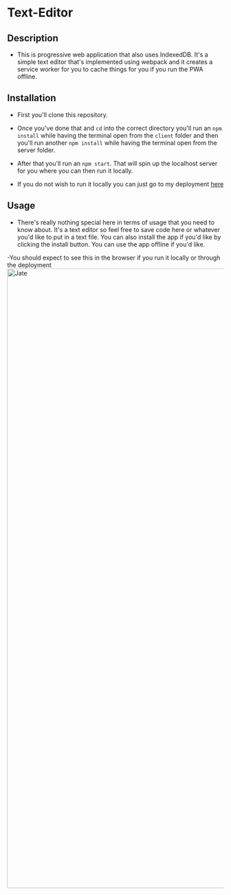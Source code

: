 # Text-Editor

## Description
- This is progressive web application that also uses IndexedDB. It's a simple text editor that's implemented using webpack and it creates a service worker for you to cache things for you if you run the PWA offline. 

## Installation 

- First you'll clone this repository.

- Once you've done that and `cd` into the correct directory you'll run an `npm install` while having the terminal open from the `client` folder and then you'll run another `npm install` while having the terminal open from the server folder. 

- After that you'll run an `npm start`. That will spin up the localhost server for you where you can then run it locally. 

- If you do not wish to run it locally you can just go to my deployment [here](https://stark-cliffs-20391.herokuapp.com/)

## Usage

- There's really nothing special here in terms of usage that you need to know about. It's a text editor so feel free to save code here or whatever you'd like to put in a text file. You can also install the app if you'd like by clicking the install button. You can use the app offline if you'd like. 

-You should expect to see this in the browser if you run it locally or through the deployment
<img width="1440" alt="Jate" src="https://user-images.githubusercontent.com/119094131/234768688-ae6fe9e8-d227-420d-9da7-8c520a787bc4.png">

